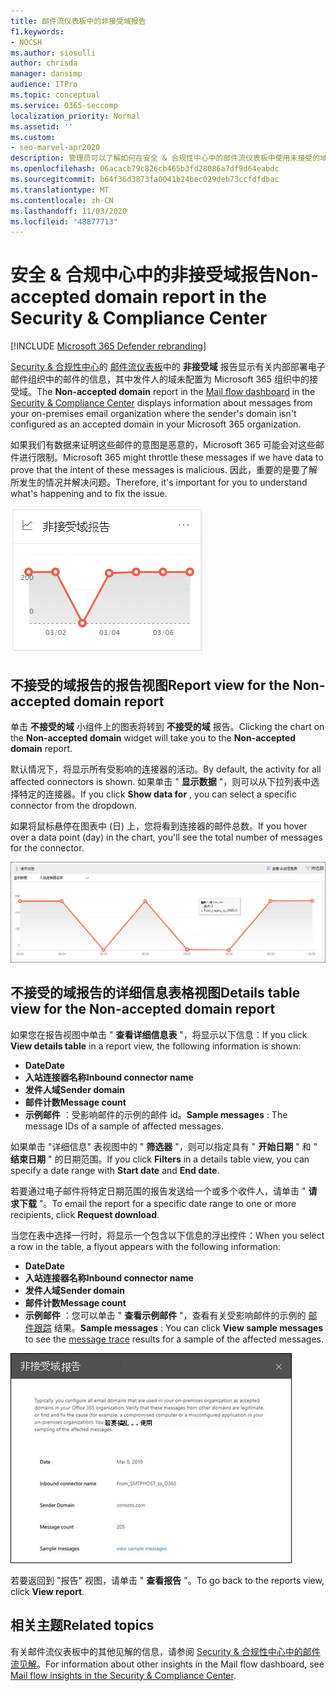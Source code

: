 ```yaml
---
title: 邮件流仪表板中的非接受域报告
f1.keywords:
- NOCSH
ms.author: siosulli
author: chrisda
manager: dansimp
audience: ITPro
ms.topic: conceptual
ms.service: O365-seccomp
localization_priority: Normal
ms.assetid: ''
ms.custom:
- seo-marvel-apr2020
description: 管理员可以了解如何在安全 & 合规性中心中的邮件流仪表板中使用未接受的域报告来监视来自内部部署组织的邮件，其中发件人的域不是在 Microsoft 365 中配置的。
ms.openlocfilehash: 06acacb79c826cb465b3fd28086a7df9d64eabdc
ms.sourcegitcommit: b64f36d3873fa0041b24bec029deb73ccfdfdbac
ms.translationtype: MT
ms.contentlocale: zh-CN
ms.lasthandoff: 11/03/2020
ms.locfileid: "48877713"
---
```

# <a name="non-accepted-domain-report-in-the-security--compliance-center"></a><span data-ttu-id="150f1-103">安全 & 合规中心中的非接受域报告</span><span class="sxs-lookup"><span data-stu-id="150f1-103">Non-accepted domain report in the Security & Compliance Center</span></span>

[!INCLUDE [Microsoft 365 Defender rebranding](../includes/microsoft-defender-for-office.md)]


<span data-ttu-id="150f1-104">[Security & 合规性中心](https://protection.office.com)的 [邮件流仪表板](mail-flow-insights-v2.md)中的 **非接受域** 报告显示有关内部部署电子邮件组织中的邮件的信息，其中发件人的域未配置为 Microsoft 365 组织中的接受域。</span><span class="sxs-lookup"><span data-stu-id="150f1-104">The **Non-accepted domain** report in the [Mail flow dashboard](mail-flow-insights-v2.md) in the [Security & Compliance Center](https://protection.office.com) displays information about messages from your on-premises email organization where the sender's domain isn't configured as an accepted domain in your Microsoft 365 organization.</span></span>

<span data-ttu-id="150f1-105">如果我们有数据来证明这些邮件的意图是恶意的，Microsoft 365 可能会对这些邮件进行限制。</span><span class="sxs-lookup"><span data-stu-id="150f1-105">Microsoft 365 might throttle these messages if we have data to prove that the intent of these messages is malicious.</span></span> <span data-ttu-id="150f1-106">因此，重要的是要了解所发生的情况并解决问题。</span><span class="sxs-lookup"><span data-stu-id="150f1-106">Therefore, it's important for you to understand what's happening and to fix the issue.</span></span>

![安全 & 合规性中心的邮件流仪表板中的 "不接受的域" 小部件](../../media/mfi-non-accepted-domain-report-widget.png)

## <a name="report-view-for-the-non-accepted-domain-report"></a><span data-ttu-id="150f1-108">不接受的域报告的报告视图</span><span class="sxs-lookup"><span data-stu-id="150f1-108">Report view for the Non-accepted domain report</span></span>

<span data-ttu-id="150f1-109">单击 **不接受的域** 小组件上的图表将转到 **不接受的域** 报告。</span><span class="sxs-lookup"><span data-stu-id="150f1-109">Clicking the chart on the **Non-accepted domain** widget will take you to the **Non-accepted domain** report.</span></span>

<span data-ttu-id="150f1-110">默认情况下，将显示所有受影响的连接器的活动。</span><span class="sxs-lookup"><span data-stu-id="150f1-110">By default, the activity for all affected connectors is shown.</span></span> <span data-ttu-id="150f1-111">如果单击 " **显示数据** "，则可以从下拉列表中选择特定的连接器。</span><span class="sxs-lookup"><span data-stu-id="150f1-111">If you click **Show data for** , you can select a specific connector from the dropdown.</span></span>

<span data-ttu-id="150f1-112">如果将鼠标悬停在图表中 (日) 上，您将看到连接器的邮件总数。</span><span class="sxs-lookup"><span data-stu-id="150f1-112">If you hover over a data point (day) in the chart, you'll see the total number of messages for the connector.</span></span>

![不接受的域报告中的报告视图](../../media/mfi-non-accepted-domain-report-overview-view.png)

## <a name="details-table-view-for-the-non-accepted-domain-report"></a><span data-ttu-id="150f1-114">不接受的域报告的详细信息表格视图</span><span class="sxs-lookup"><span data-stu-id="150f1-114">Details table view for the Non-accepted domain report</span></span>

<span data-ttu-id="150f1-115">如果您在报告视图中单击 " **查看详细信息表** "，将显示以下信息：</span><span class="sxs-lookup"><span data-stu-id="150f1-115">If you click **View details table** in a report view, the following information is shown:</span></span>

- <span data-ttu-id="150f1-116">**Date**</span><span class="sxs-lookup"><span data-stu-id="150f1-116">**Date**</span></span>
- <span data-ttu-id="150f1-117">**入站连接器名称**</span><span class="sxs-lookup"><span data-stu-id="150f1-117">**Inbound connector name**</span></span>
- <span data-ttu-id="150f1-118">**发件人域**</span><span class="sxs-lookup"><span data-stu-id="150f1-118">**Sender domain**</span></span>
- <span data-ttu-id="150f1-119">**邮件计数**</span><span class="sxs-lookup"><span data-stu-id="150f1-119">**Message count**</span></span>
- <span data-ttu-id="150f1-120">**示例邮件** ：受影响邮件的示例的邮件 id。</span><span class="sxs-lookup"><span data-stu-id="150f1-120">**Sample messages** : The message IDs of a sample of affected messages.</span></span>

<span data-ttu-id="150f1-121">如果单击 "详细信息" 表视图中的 " **筛选器** "，则可以指定具有 " **开始日期** " 和 " **结束日期** " 的日期范围。</span><span class="sxs-lookup"><span data-stu-id="150f1-121">If you click **Filters** in a details table view, you can specify a date range with **Start date** and **End date**.</span></span>

<span data-ttu-id="150f1-122">若要通过电子邮件将特定日期范围的报告发送给一个或多个收件人，请单击 " **请求下载** "。</span><span class="sxs-lookup"><span data-stu-id="150f1-122">To email the report for a specific date range to one or more recipients, click **Request download**.</span></span>

<span data-ttu-id="150f1-123">当您在表中选择一行时，将显示一个包含以下信息的浮出控件：</span><span class="sxs-lookup"><span data-stu-id="150f1-123">When you select a row in the table, a flyout appears with the following information:</span></span>

- <span data-ttu-id="150f1-124">**Date**</span><span class="sxs-lookup"><span data-stu-id="150f1-124">**Date**</span></span>
- <span data-ttu-id="150f1-125">**入站连接器名称**</span><span class="sxs-lookup"><span data-stu-id="150f1-125">**Inbound connector name**</span></span>
- <span data-ttu-id="150f1-126">**发件人域**</span><span class="sxs-lookup"><span data-stu-id="150f1-126">**Sender domain**</span></span>
- <span data-ttu-id="150f1-127">**邮件计数**</span><span class="sxs-lookup"><span data-stu-id="150f1-127">**Message count**</span></span>
- <span data-ttu-id="150f1-128">**示例邮件** ：您可以单击 " **查看示例邮件** "，查看有关受影响邮件的示例的 [邮件跟踪](message-trace-scc.md) 结果。</span><span class="sxs-lookup"><span data-stu-id="150f1-128">**Sample messages** : You can click **View sample messages** to see the [message trace](message-trace-scc.md) results for a sample of the affected messages.</span></span>

![在 "不接受的域" 报表的 "详细信息表" 视图中选择行后的详细信息浮出控件](../../media/mfi-non-accepted-domain-report-details-flyout.png)

<span data-ttu-id="150f1-130">若要返回到 "报告" 视图，请单击 " **查看报告** "。</span><span class="sxs-lookup"><span data-stu-id="150f1-130">To go back to the reports view, click **View report**.</span></span>

## <a name="related-topics"></a><span data-ttu-id="150f1-131">相关主题</span><span class="sxs-lookup"><span data-stu-id="150f1-131">Related topics</span></span>

<span data-ttu-id="150f1-132">有关邮件流仪表板中的其他见解的信息，请参阅 [Security & 合规性中心中的邮件流见解](mail-flow-insights-v2.md)。</span><span class="sxs-lookup"><span data-stu-id="150f1-132">For information about other insights in the Mail flow dashboard, see [Mail flow insights in the Security & Compliance Center](mail-flow-insights-v2.md).</span></span>

